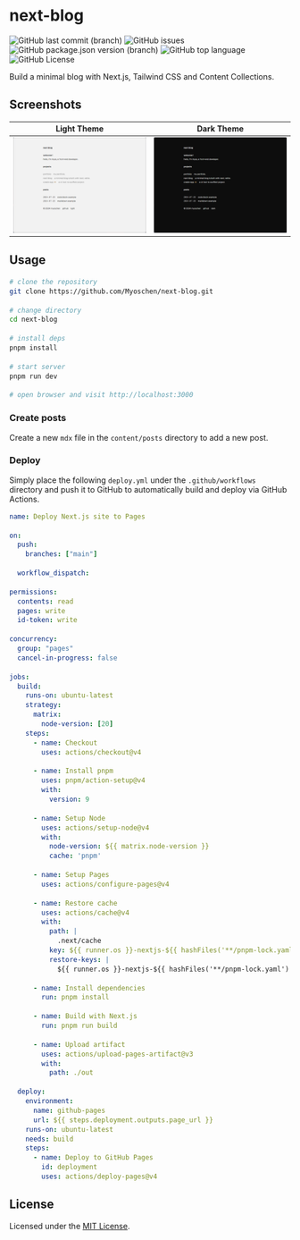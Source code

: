 # next-blog

<!-- should be repaced with your username, repo name, branch -->
![GitHub last commit (branch)](https://img.shields.io/github/last-commit/Myoschen/next-blog/main?style=flat-square&labelColor=%23222222&color=%23111111)
![GitHub issues](https://img.shields.io/github/issues/Myoschen/next-blog?style=flat-square&labelColor=%23222222&color=%23111111)
![GitHub package.json version (branch)](https://img.shields.io/github/package-json/v/Myoschen/next-blog/main?style=flat-square&label=version&labelColor=%23222222&color=%23111111)
![GitHub top language](https://img.shields.io/github/languages/top/Myoschen/next-blog?style=flat-square&labelColor=%23222222&color=%23111111)
![GitHub License](https://img.shields.io/github/license/Myoschen/next-blog?style=flat-square&labelColor=%23222222&color=%23111111)

<!-- project description -->
Build a minimal blog with Next.js, Tailwind CSS and Content Collections.

## Screenshots

| Light Theme                          | Dark Theme                         |
| ------------------------------------ | ---------------------------------- |
| ![light](screenshot-light-theme.png) | ![dark](screenshot-dark-theme.png) |

## Usage

```bash
# clone the repository
git clone https://github.com/Myoschen/next-blog.git

# change directory
cd next-blog

# install deps
pnpm install

# start server
pnpm run dev

# open browser and visit http://localhost:3000
```

### Create posts

Create a new `mdx` file in the `content/posts` directory to add a new post.

### Deploy

Simply place the following `deploy.yml` under the `.github/workflows` directory and push it to GitHub to automatically build and deploy via GitHub Actions.

```yml
name: Deploy Next.js site to Pages

on:
  push:
    branches: ["main"]

  workflow_dispatch:

permissions:
  contents: read
  pages: write
  id-token: write

concurrency:
  group: "pages"
  cancel-in-progress: false

jobs:
  build:
    runs-on: ubuntu-latest
    strategy:
      matrix:
        node-version: [20]
    steps:
      - name: Checkout
        uses: actions/checkout@v4

      - name: Install pnpm
        uses: pnpm/action-setup@v4
        with:
          version: 9

      - name: Setup Node
        uses: actions/setup-node@v4
        with:
          node-version: ${{ matrix.node-version }}
          cache: 'pnpm'

      - name: Setup Pages
        uses: actions/configure-pages@v4

      - name: Restore cache
        uses: actions/cache@v4
        with:
          path: |
            .next/cache
          key: ${{ runner.os }}-nextjs-${{ hashFiles('**/pnpm-lock.yaml') }}-${{ hashFiles('**.[jt]s', '**.[jt]sx') }}
          restore-keys: |
            ${{ runner.os }}-nextjs-${{ hashFiles('**/pnpm-lock.yaml') }}-

      - name: Install dependencies
        run: pnpm install

      - name: Build with Next.js
        run: pnpm run build

      - name: Upload artifact
        uses: actions/upload-pages-artifact@v3
        with:
          path: ./out

  deploy:
    environment:
      name: github-pages
      url: ${{ steps.deployment.outputs.page_url }}
    runs-on: ubuntu-latest
    needs: build
    steps:
      - name: Deploy to GitHub Pages
        id: deployment
        uses: actions/deploy-pages@v4
```

## License

Licensed under the [MIT License](./LICENSE).
